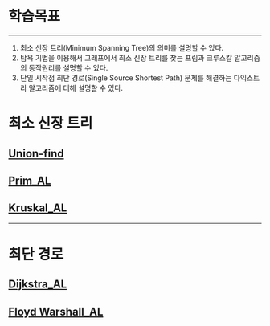 <h1>학습목표</h1>
<hr>

1. 최소 신장 트리(Minimum Spanning Tree)의 의미를 설명할 수 있다.
2. 탐욕 기법을 이용해서 그래프에서 최소 신장 트리를 찾는 프림과 크루스칼 알고리즘의 동작원리를 설명할 수 있다.
3. 단일 시작점 최단 경로(Single Source Shortest Path) 문제를 해결하는 다익스트라 알고리즘에 대해 설명할 수 있다.
<h1> 최소 신장 트리</h1>
<a href="https://github.com/yjkwon07/Algorithm-study/blob/master/%EA%B7%B8%EB%9E%98%ED%94%84%EC%9D%98%20%EC%B5%9C%EC%86%8C%EB%B9%84%EC%9A%A9/union-find.md"><h2>Union-find</h2></a>
<a href=""><h2>Prim_AL</h2></a>
<a href=""><h2>Kruskal_AL</h2></a>
<hr>
<h1> 최단 경로</h1>
<a href="https://github.com/yjkwon07/Algorithm-study/blob/master/%EA%B7%B8%EB%9E%98%ED%94%84%EC%9D%98%20%EC%B5%9C%EC%86%8C%EB%B9%84%EC%9A%A9/Dijkstra_AL.md"><h2>Dijkstra_AL</h2></a>
<a href=""><h2>Floyd Warshall_AL</h2></a>

